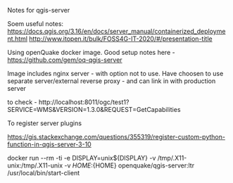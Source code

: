 Notes for qgis-server

Soem useful notes:
https://docs.qgis.org/3.16/en/docs/server_manual/containerized_deployment.html
http://www.itopen.it/bulk/FOSS4G-IT-2020/#/presentation-title

Using openQuake docker image. Good setup notes here - https://github.com/gem/oq-qgis-server

Image includes nginx server - with option not to use. Have choosen to use separate server/external reverse proxy - and can link in with production server

to check - http://localhost:8011/ogc/test1?SERVICE=WMS&VERSION=1.3.0&REQUEST=GetCapabilities

To register server plugins

https://gis.stackexchange.com/questions/355319/register-custom-python-function-in-qgis-server-3-10



docker run --rm -ti -e DISPLAY=unix${DISPLAY} 
-v /tmp/.X11-unix:/tmp/.X11-unix 
-v ${HOME}:${HOME} openquake/qgis-server:ltr /usr/local/bin/start-client